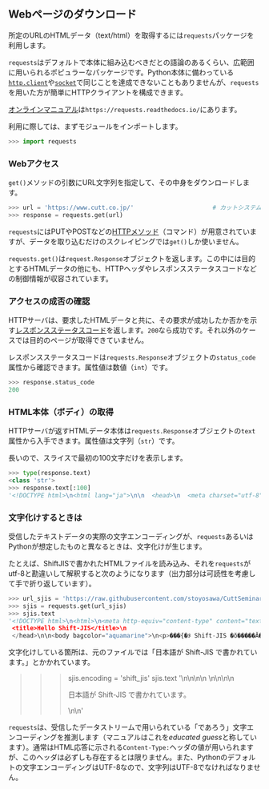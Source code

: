 ## Webページのダウンロード

所定のURLのHTMLデータ（text/html）を取得するには`requests`パッケージを利用します。

`requests`はデフォルトで本体に組み込むべきだとの語論のあるくらい、広範囲に用いられるポピュラーなパッケージです。Python本体に備わっている[`http.client`](https://docs.python.org/ja/3/library/http.html)や[`socket`](https://docs.python.org/ja/3/library/socket.html)で同じことを達成できないこともありませんが、`requests`を用いた方が簡単にHTTPクライアントを構成できます。

[オンラインマニュアル](https://requests.readthedocs.io/ "LINK")は`https://requests.readthedocs.io/`にあります。

利用に際しては、まずモジュールをインポートします。

```Python
>>> import requests
```

### Webアクセス

`get()`メソッドの引数にURL文字列を指定して、その中身をダウンロードします。

```Python
>>> url = 'https://www.cutt.co.jp/'                      # カットシステムのホームページ
>>> response = requests.get(url)
```

`requests`にはPUTやPOSTなどの[HTTPメソッド](https://developer.mozilla.org/ja/docs/Web/HTTP/Methods "LINK")（コマンド）が用意されていますが、データを取り込むだけのスクレイピングでは`get()`しか使いません。

`requests.get()`は`request.Response`オブジェクトを返します。この中には目的とするHTMLデータの他にも、HTTPヘッダやレスポンスステータスコードなどの制御情報が収容されています。

### アクセスの成否の確認


HTTPサーバは、要求したHTMLデータと共に、その要求が成功したか否かを示す[レスポンスステータスコード](https://developer.mozilla.org/ja/docs/Web/HTTP/Status "LINK")を返します。`200`なら成功です。それ以外のケースでは目的のページが取得できていません。

レスポンスステータスコードは`requests.Response`オブジェクトの`status_code`属性から確認できます。属性値は数値（`int`）です。

```Python
>>> response.status_code
200
```

### HTML本体（ボディ）の取得

HTTPサーバが返すHTMLデータ本体は`requests.Response`オブジェクトの`text`属性から入手できます。属性値は文字列（`str`）です。

長いので、スライスで最初の100文字だけを表示します。

```Python
>>> type(response.text)
<class 'str'>
>>> response.text[:100]
'<!DOCTYPE html>\n<html lang="ja">\n\n  <head>\n  <meta charset="utf-8">\n  <meta name="viewport" content='
```

### 文字化けするときは

受信したテキストデータの実際の文字エンコーディングが、`requests`あるいはPythonが想定したものと異なるときは、文字化けが生じます。

たとえば、ShiftJISで書かれたHTMLファイルを読み込み、それを`requests`がutf-8と勘違いして解釈すると次のようになります（出力部分は可読性を考慮して手で折り返しています）。

```python
>>> url_sjis = 'https://raw.githubusercontent.com/stoyosawa/CuttSeminars/main/Scraping/Codes/shift_jis.html'
>>> sjis = requests.get(url_sjis)
>>> sjis.text
'<!DOCTYPE html>\n<html>\n<meta http-equiv="content-type" content="text/html; charset=shift_jis">\n<head>\n
 <title>Hello Shift-JIS</title>\n
 </head>\n\n<body bagcolor="aquamarine">\n<p>���{�ꂪ Shift-JIS �ŏ�����Ă��܂��B</p>\n</body>\n</html>'
```

文字化けしている箇所は、元のファイルでは「日本語が Shift-JIS で書かれています。」とかかれています。

>>> sjis.encoding = 'shift_jis'
>>> sjis.text
'<!DOCTYPE html>\n<html>\n<meta http-equiv="content-type" content="text/html; charset=shift_jis">\n<head>\n <title>Hello Shift-JIS</title>\n</head>\n\n<body bagcolor="aquamarine">\n<p>日本語が Shift-JIS で書かれています。</p>\n</body>\n</html>'
>>>




`requests`は、受信したデータストリームで用いられている「であろう」文字エンコーディングを推測します（マニュアルはこれを*educated guess*と称しています）。通常はHTML応答に示される`Content-Type:`ヘッダの値が用いられますが、このヘッダは必ずしも存在するとは限りません。また、Pythonのデフォルトの文字エンコーディングはUTF-8なので、文字列はUTF-8でなければなりません。